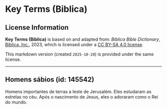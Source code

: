 # Key Terms (Biblica)

## License Information

**Key Terms (Biblica)** is based on and adapted from: _Biblica Bible Dictionary_, [Biblica, Inc.](https://www.biblica.com/), 2023, which is licensed under a [CC BY-SA 4.0 license](https://creativecommons.org/licenses/by-sa/4.0/legalcode.en).

This markdown version (created `2025-10-20`) is provided under the same license.



--------------------------------

## Homens sábios (id: 145542)

Homens importantes de terras a leste de Jerusalém. Eles estudaram as estrelas no céu. Após o nascimento de Jesus, eles o adoraram como o Rei do mundo.


